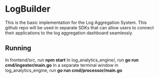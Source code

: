 # LogBuilder

This is the basic implementation for the Log Aggregation System. This github repo will be used in separate SDKs that can allow users to connect their applications to the log aggregation dashboard seamlessly.

## Running
In frontend/src, run **npm start**
In log_analytics_engine/, run **go run cmd/ingester/main.go**
In a separate terminal window in log_analytics_engine, run **go run cmd/processor/main.go**
